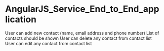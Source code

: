# AngularJS_Service_End_to_End_application
 User can add new contact (name, email address and phone number) List of contacts should be shown User can delete any contact from contact list User can edit any contact from contact list

